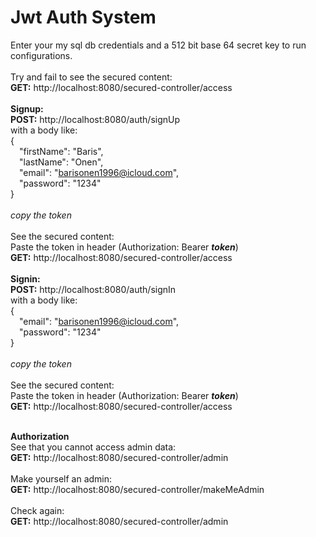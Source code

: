 # Jwt Auth System <br/>
Enter your my sql db credentials and a 512 bit base 64 secret key to run configurations.<br/><br/>
Try and fail to see the secured content: <br/>
**GET:** http://localhost:8080/secured-controller/access <br/><br/>
**Signup:**<br/>
**POST:** http://localhost:8080/auth/signUp <br/>
with a body like: <br/>
{ <br/>
&emsp;"firstName": "Baris", <br/>
&emsp;"lastName": "Onen", <br/>
&emsp;"email": "barisonen1996@icloud.com", <br/>
&emsp;"password": "1234" <br/>
} <br/> <br/>
_copy the token_ <br/><br/>
See the secured content: <br/>
Paste the token in header (Authorization: Bearer _**token**_)<br/>
**GET:** http://localhost:8080/secured-controller/access <br/><br/>
**Signin:**<br/>
**POST:** http://localhost:8080/auth/signIn <br/>
with a body like: <br/>
{ <br/>
&emsp;"email": "barisonen1996@icloud.com", <br/>
&emsp;"password": "1234" <br/>
} <br/><br/>
_copy the token_ <br/><br/>
See the secured content: <br/>
Paste the token in header (Authorization: Bearer _**token**_)<br/>
**GET:** http://localhost:8080/secured-controller/access <br/><br/>

**Authorization**<br/>
See that you cannot access admin data:<br/>
**GET:** http://localhost:8080/secured-controller/admin <br/><br/>
Make yourself an admin: <br/>
**GET:** http://localhost:8080/secured-controller/makeMeAdmin <br/><br/>
Check again: <br/>
**GET:** http://localhost:8080/secured-controller/admin <br/><br/>




